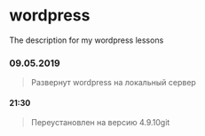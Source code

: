 # wordpress
The description for my wordpress lessons

### 09.05.2019
> Развернут wordpress на локальный сервер
#### 21:30
> Переустановлен на версию 4.9.10git
